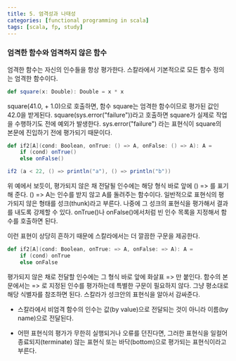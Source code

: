 ```yaml
---
title: 5. 엄격성과 나태성
categories: [functional programming in scala]
tags: [scala, fp, study]
---
```


### 엄격한 함수와 엄격하지 않은 함수

엄격한 함수는 자신의 인수들을 항상 평가한다. 스칼라에서 기본적으로 모든 함수 정의는 엄격한 함수이다.

```scala
def square(x: Double): Double = x * x
```

square(41.0, + 1.0)으로 호출하면, 함수 square는 엄격한 함수이므로 평가된 값인 42.0을 받게된다.
square(sys.error("failure"))라고 호출하면 square가 실제로 작업을 수행하기도 전에 예외가 발생한다.
sys.error("failure") 라는 표현식이 square의 본문에 진입하기 전에 평가되기 때문이다.

```scala
def if2[A](cond: Boolean, onTrue: () => A, onFalse: () => A): A =
    if (cond) onTrue()
    else onFalse()

if2 (a < 22, () => println("a"), () => println("b"))
```

위 예에서 보듯이, 평가되지 않은 채 전달될 인수에는 해당 형식 바로 앞에 () => 를 표기해 준다.
() => A는 인수를 받지 않고 A를 돌려주는 함수이다.
일반적으로 표현식의 평가되지 않은 형태를 성크(thunk)라고 부른다.
나중에 그 성크의 표현식을 평가해서 결과를 내도록 강제할 수 있다.
onTrue()나 onFalse()에서처럼 빈 인수 목록을 지정해서 함수를 호출하면 된다.

이런 표현이 상당히 흔하기 때문에 스칼라에서는 더 깔끔한 구문을 제공한다.

```scala
def if2[A](cond: Boolean, onTrue: => A, onFalse: => A): A =
    if (cond) onTrue
    else onFalse
```

평가되지 않은 채로 전달할 인수에는 그 형식 바로 앞에 화살표 => 만 붙인다.
함수의 본문에서는 => 로 지정된 인수를 평가하는데 특별한 구문이 필요하지 않다.
그냥 평소대로 해당 식별자를 참조하면 된다. 스칼라가 성크안의 표현식을 알아서 감싸준다.

- 스칼라에서 비엄격 함수의 인수는 값(by value)으로 전달되는 것이 아니라 이름(by name)으로 전달된다.

- 어떤 표현식의 평가가 무한히 실행되거나 오류를 던진다면,
  그러한 표현식을 일컬어 종료되지(terminate) 않는 표현식 또는 바닥(bottom)으로 평가되는 표현식이라고 부른다.
